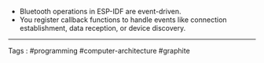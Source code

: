 - Bluetooth operations in ESP-IDF are event-driven.
- You register callback functions to handle events like connection establishment, data reception, or device discovery.
____
Tags : #programming #computer-architecture #graphite
